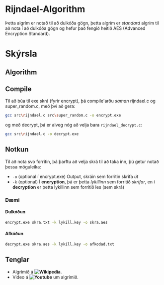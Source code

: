 # Rijndael-Algorithm

Þetta algrím er notað til að dulkóða gögn, þetta algrím er *standard* algrím til að nota í að dulkóða gögn og hefur það fengið heitið AES (Advanced Encryption Standard).

# Skýrsla
## Algorithm

## Compile
Til að búa til exe skrá (fyrir encrypt), þá compile'arðu *saman* rijndael.c og super_random.c, með því að gera:
```bash
gcc src\rijndael.c src\super_random.c -o encrypt.exe
```
og með decrypt, þá er alveg nóg að velja bara `rijndael_decrypt.c`:
```bash
gcc src\rijndael.c -o decrypt.exe
```
## Notkun
Til að nota svo forritin, þá þarftu að velja skrá til að taka inn, þú getur notað þessa möguleika:
- `-o` (optional í encrypt.exe) Output, skráin sem forritin skrifa *út*
- `-k` (optional) Í **encryption**, þá er þetta *lykillinn* sem forritið *skrifar*, en í **decryption** er þetta lykillinn sem forritið les (sem skrá)

### Dæmi
#### Dulkóðun
```bash
encrypt.exe skra.txt -k lykill.key -o skra.aes
```
#### Afkóðun
```bash
decrypt.exe skra.aes -k lykill.key -o afkodad.txt
```

## Tenglar
- Algrímið á **![Wikipedia](https://en.wikipedia.org/wiki/Advanced_Encryption_Standard)**.
- Video á **![Youtube](https://youtu.be/lnKPoWZnNNM)** um algrímið.
